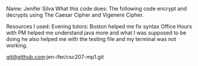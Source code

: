 Name: Jenifer Silva
What this code does: The following code encrypt and decrypts using The Caesar Cipher and Vigenere Cipher.

Resources I used:
Evening tutors: Boston helped me fix syntax
                Office Hours with PM helped me understand java more and what I was supposed to be doing he also helped me with the testing file and my terminal was not working.
        


git@github.com:jen-ifer/csc207-mp1.git